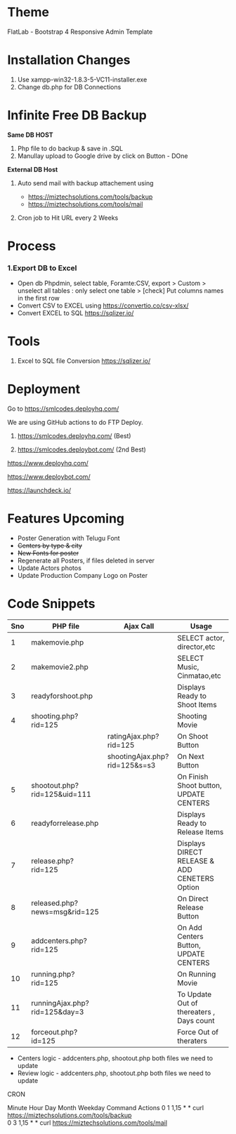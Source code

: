 Theme
===========
FlatLab - Bootstrap 4 Responsive Admin Template



Installation Changes
======================================
1. Use xampp-win32-1.8.3-5-VC11-installer.exe
2. Change db.php for DB Connections 



Infinite Free DB Backup
======================================
**Same DB HOST**
1. Php file to do backup & save in .SQL
2. Manullay upload to Google drive by click on Button - DOne


**External DB Host**
1. Auto send mail with backup attachement using 
    - https://miztechsolutions.com/tools/backup
    - https://miztechsolutions.com/tools/mail

2. Cron job to Hit URL every 2 Weeks






# Process

### 1.Export DB to Excel
- Open db Phpdmin, select table, Foramte:CSV,  export > Custom > unselect all tables : only select one table > [check] Put columns names in the first row
- Convert CSV to EXCEL using https://convertio.co/csv-xlsx/
- Convert EXCEL to SQL https://sqlizer.io/


# Tools 
1. Excel to SQL file Conversion
https://sqlizer.io/



# Deployment
Go to https://smlcodes.deployhq.com/


We are using GitHub actions to do FTP Deploy.
1. https://smlcodes.deployhq.com/ (Best)

2. https://smlcodes.deploybot.com/ (2nd Best)

https://www.deployhq.com/

https://www.deploybot.com/

https://launchdeck.io/



# Features Upcoming
- Poster Generation with Telugu Font
- ~~Centers by type & city~~
- ~~New Fonts for poster~~
- Regenerate all Posters, if files deleted in server
- Update Actors photos
- Update Production Company Logo on Poster




# Code Snippets

| Sno | PHP file                      | Ajax Call                     | Usage                                         |
| --- | ----------------------------- | ----------------------------- | --------------------------------------------- |
| 1   | makemovie.php                 |                               | SELECT actor, director,etc                    |
| 2   | makemovie2.php                |                               | SELECT Music, Cinmatao,etc                    |
| 3   | readyforshoot.php             |                               | Displays Ready to Shoot Items                 |
| 4   | shooting.php?rid=125          |                               | Shooting Movie                                |
|     |                               | ratingAjax.php?rid=125        | On Shoot Button                               |
|     |                               | shootingAjax.php?rid=125&s=s3 | On Next Button                                |
| 5   | shootout.php?rid=125&uid=111  |                               | On Finish Shoot button, UPDATE CENTERS        |
| 6   | readyforrelease.php           |                               | Displays Ready to Release Items               |
| 7   | release.php?rid=125           |                               | Displays DIRECT RELEASE & ADD CENETERS Option |
| 8   | released.php?news=msg&rid=125 |                               | On Direct Release Button                      |
| 9   | addcenters.php?rid=125        |                               | On Add Centers Button, UPDATE CENTERS         |
| 10  | running.php?rid=125           |                               | On Running Movie                              |
| 11  | runningAjax.php?rid=125&day=3 |                               | To Update Out of thereaters , Days count      |
| 12  | forceout.php?id=125           |                               | Force Out of theraters                        |


- Centers logic - addcenters.php, shootout.php both files we need to update
- Review logic - addcenters.php, shootout.php both files we need to update

CRON

Minute	Hour	Day	Month	Weekday	Command	Actions
0	1	1,15	*	*	curl https://miztechsolutions.com/tools/backup	    
0	3	1,15	*	*	curl https://miztechsolutions.com/tools/mail
